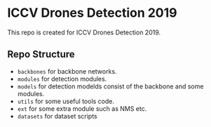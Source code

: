 # ICCV Drones Detection 2019

This repo is created for ICCV Drones Detection 2019.

## Repo Structure
- `backbones` for backbone networks.
- `modules` for detection modules.
- `models` for detection modelds consist of the backbone and some modules.
- `utils` for some useful tools code.
- `ext` for some extra module such as NMS etc.
- `datasets` for dataset scripts